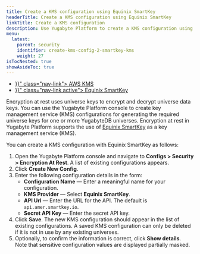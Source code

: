 ```yaml
---
title: Create a KMS configuration using Equinix SmartKey
headerTitle: Create a KMS configuration using Equinix SmartKey
linkTitle: Create a KMS configuration
description: Use Yugabyte Platform to create a KMS configuration using Equinix SmartKey.
menu:
  latest:
    parent: security
    identifier: create-kms-config-2-smartkey-kms
    weight: 27
isTocNested: true
showAsideToc: true
---
```


<ul class="nav nav-tabs-alt nav-tabs-yb">

  <li >
    <a href="{{< relref "./aws-kms" >}}" class="nav-link">
      <i class="icon-postgres" aria-hidden="true"></i>
      AWS KMS
    </a>
  </li>

  <li >
    <a href="{{< relref "./equinix-smartkey" >}}" class="nav-link active">
      <i class="icon-cassandra" aria-hidden="true"></i>
      Equinix SmartKey
    </a>
  </li>

</ul>

Encryption at rest uses universe keys to encrypt and decrypt universe data keys. You can use the Yugabyte Platform console to create key management service (KMS) configurations for generating the required universe keys for one or more YugabyteDB universes. Encryption at rest in Yugabyte Platform supports the use of [Equinix SmartKey](https://www.equinix.com/services/edge-services/smartkey/) as a key management service (KMS).

You can create a KMS configuration with Equinix SmartKey as follows:

1. Open the Yugabyte Platform console and navigate to **Configs > Security > Encryption At Rest**. A list of existing configurations appears.
2. Click **Create New Config**.
3. Enter the following configuration details in the form:
    - **Configuration Name** — Enter a meaningful name for your configuration.
    - **KMS Provider** — Select **Equinix SmartKey**.
    - **API Url** — Enter the URL for the API. The default is `api.amer.smartkey.io`.
    - **Secret API Key** — Enter the secret API key.
4. Click **Save**. The new KMS configuration should appear in the list of existing configurations. A saved KMS configuration can only be deleted if it is not in use by any existing universes.
5. Optionally, to confirm the information is correct, click **Show details**. Note that sensitive configuration values are displayed partially masked.

